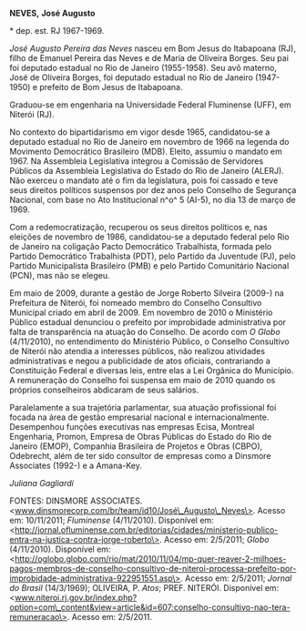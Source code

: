 **NEVES,** **José Augusto**

\* dep. est. RJ 1967-1969.

*José Augusto Pereira das Neves* nasceu em Bom Jesus do Itabapoana (RJ),
filho de Emanuel Pereira das Neves e de Maria de Oliveira Borges. Seu
pai foi deputado estadual no Rio de Janeiro (1955-1958). Seu avô
materno, José de Oliveira Borges, foi deputado estadual no Rio de
Janeiro (1947-1950) e prefeito de Bom Jesus de Itabapoana.

Graduou-se em engenharia na Universidade Federal Fluminense (UFF), em
Niterói (RJ).

No contexto do bipartidarismo em vigor desde 1965, candidatou-se a
deputado estadual no Rio de Janeiro em novembro de 1966 na legenda do
Movimento Democrático Brasileiro (MDB). Eleito, assumiu o mandato em
1967. Na Assembleia Legislativa integrou a Comissão de Servidores
Públicos da Assembleia Legislativa do Estado do Rio de Janeiro (ALERJ).
Não exerceu o mandato até o fim da legislatura, pois foi cassado e teve
seus direitos políticos suspensos por dez anos pelo Conselho de
Segurança Nacional, com base no Ato Institucional n^o^ 5 (AI-5), no dia
13 de março de 1969.

Com a redemocratização, recuperou os seus direitos políticos e, nas
eleições de novembro de 1986, candidatou-se a deputado federal pelo Rio
de Janeiro na coligação Pacto Democrático Trabalhista, formada pelo
Partido Democrático Trabalhista (PDT), pelo Partido da Juventude (PJ),
pelo Partido Municipalista Brasileiro (PMB) e pelo Partido Comunitário
Nacional (PCN), mas não se elegeu.

Em maio de 2009, durante a gestão de Jorge Roberto Silveira (2009-) na
Prefeitura de Niterói, foi nomeado membro do Conselho Consultivo
Municipal criado em abril de 2009. Em novembro de 2010 o Ministério
Público estadual denunciou o prefeito por improbidade administrativa por
falta de transparência na atuação do Conselho. De acordo com *O Globo*
(4/11/2010), no entendimento do Ministério Público, o Conselho
Consultivo de Niterói não atendia a interesses públicos, não realizou
atividades administrativas e negou a publicidade de atos oficiais,
contrariando a Constituição Federal e diversas leis, entre elas a Lei
Orgânica do Município. A remuneração do Conselho foi suspensa em maio de
2010 quando os próprios conselheiros abdicaram de seus salários.

Paralelamente a sua trajetória parlamentar, sua atuação profissional foi
focada na área de gestão empresarial nacional e internacionalmente.
Desempenhou funções executivas nas empresas Ecisa, Montreal Engenharia,
Promon, Empresa de Obras Públicas do Estado do Rio de Janeiro (EMOP),
Companhia Brasileira de Projetos e Obras (CBPO), Odebrecht, além de ter
sido consultor de empresas como a Dinsmore Associates (1992-) e a
Amana-Key.

*Juliana Gagliardi*

FONTES: DINSMORE ASSOCIATES.
\<www.dinsmorecorp.com/br/team/id10/José\_Augusto\_Neves\>. Acesso em:
10/11/2011; *Fluminense* (4/11/2010). Disponível em:
\<http://jornal.ofluminense.com.br/editorias/cidades/ministerio-publico-entra-na-justica-contra-jorge-roberto\>.
Acesso em: 2/5/2011; *Globo* (4/11/2010). Disponível em:
\<http://oglobo.globo.com/rio/mat/2010/11/04/mp-quer-reaver-2-milhoes-pagos-membros-de-conselho-consultivo-de-niteroi-processa-prefeito-por-improbidade-administrativa-922951551.asp\>.
Acesso em: 2/5/2011; *Jornal do Brasil* (14/3/1969); OLIVEIRA, P.
*Atos*; PREF. NITERÓI. Disponível em:
\<www.niteroi.rj.gov.br/index.php?option=com\_content&view=article&id=607:conselho-consultivo-nao-tera-remuneracao\>.
Acesso em: 2/5/2011.
